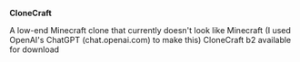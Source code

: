 **CloneCraft**


A low-end Minecraft clone that currently doesn't look like Minecraft (I used OpenAI's ChatGPT (chat.openai.com) to make this)
CloneCraft b2 available for download

